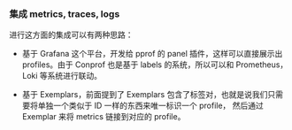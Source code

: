 ### 集成 metrics, traces, logs

进行这方面的集成可以有两种思路：

- 基于 Grafana 这个平台，开发给 pprof 的 panel 插件，这样可以直接展示出 profiles。由于 Conprof 也是基于 labels 的系统，所以可以和 Prometheus， Loki 等系统进行联动。

- 基于 Exemplars，前面提到了 Exemplars 包含了标签对，也就是说我们只需要将单独一个类似于 ID 一样的东西来唯一标识一个 profile， 然后通过 Exemplar 来将 metrics 链接到对应的 profile。

